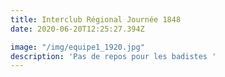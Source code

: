 ```yaml
---
title: Interclub Régional Journée 1848
date: 2020-06-20T12:25:27.394Z

image: "/img/equipe1_1920.jpg"
description: 'Pas de repos pour les badistes '
---
```

